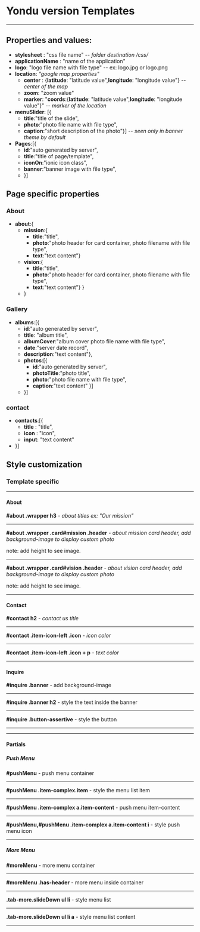 # Yondu version Templates
------------------------------
## Properties and values:

  - **stylesheet** : "css file name" -- *folder destination /css/*
  - **applicationName** : "name of the application"
  - **logo**: "logo file name with file type"  -- ex: logo.jpg or logo.png
  - **location**: *"google map properties"*
    -   **center** : {**latitude**: "latitude value",**longitude**: "longitude value"} -- *center of the map*
    -   **zoom**: "zoom value"
    -   **marker**: "**coords**:{**latitude**: "latitude value",**longitude**: "longitude value"}" -- *marker of the location*
- **menuSlider**: [{
    -   **title**:"title of the slide", 
    -   **photo**:"photo file name with file type", 
    -   **caption**:"short description of the photo"}] -- *seen only in banner theme by default*
- **Pages**:[{
    - **id**:"auto generated by server",
    - **title**:"title of page/template",
    - **iconOn**:"ionic icon class",
    - **banner**:"banner image with file type",
    - }]
## Page specific properties ##
### About
- **about**:{
    -   **mission**:{
        - **title**:"title",
        - **photo**:"photo header for card container, photo filename with file type",
        - **text**:"text content"}
    - **vision**:{
        - **title**:"title",
        - **photo**:"photo header for card container, photo filename with file type",
        - **text**:"text content"} }
    - }

### Gallery

- **albums**:[{
    - **id**:"auto generated by server",
    - **title**: "album title",
    - **albumCover**:"album cover photo file name with file type",
    - **date**:"server date record",
    - **description**:"text content"},
    - **photos**:[{
        - **id**:"auto generated by server",
        - **photoTitle**:"photo title",
        - **photo**:"photo file name with file type",
        - **caption**:"text content" }]
    - }]
    
### contact

- **contacts**:[{
    - **title** : "title",
    - **icon** : "icon",
    - **input**: "text content"
- }]

## Style customization
### Template specific
--- 
#### About
 **#about .wrapper h3** - *about titles ex: "Our mission"*
 --- --- 
 **#about .wrapper .card#mission .header**  - *about mission card header, add background-image to display custom photo*
 
 note: add height to see image.
 --- --- 
 **#about .wrapper .card#vision .header** - *about vision card header, add background-image to display custom photo*
 
 note: add height to see image.
 --- --- 
#### Contact
 **#contact h2** - *contact us title*
 --- ---
 **#contact .item-icon-left .icon** - *icon color*
 --- --- 
 **#contact .item-icon-left .icon + p** - *text color*
 --- --- 
#### Inquire
 **#inquire .banner** - add background-image
 --- ---
 **#inquire .banner h2** - style the text inside the banner
 --- --- 
 **#inquire .button-assertive** - style the button
 --- --- 
 ***
#### Partials

##### Push Menu
 **#pushMenu** - push menu container
 --- ---
 **#pushMenu .item-complex.item** - style the menu list item
 --- ---
 **#pushMenu .item-complex a.item-content** - push menu item-content
 --- --- 
 **#pushMenu,#pushMenu .item-complex a.item-content i** - style push menu icon
 --- --- 
##### More Menu
 **#moreMenu** - more menu container
 --- ---
 **#moreMenu .has-header** - more menu inside container
 --- ---
 **.tab-more.slideDown ul li** - style menu list
 --- ---
 **.tab-more.slideDown ul li a** - style menu list content
 --- ---